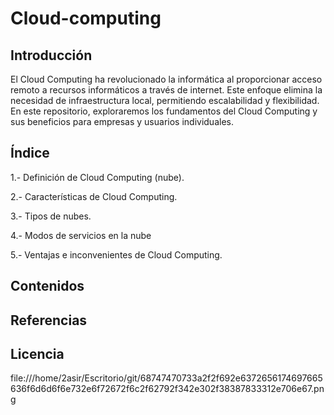 # Cloud-computing

## Introducción

El Cloud Computing ha revolucionado la informática al proporcionar acceso remoto a recursos informáticos a través de internet. Este enfoque elimina la necesidad de infraestructura local, permitiendo escalabilidad y flexibilidad. En este repositorio, exploraremos los fundamentos del Cloud Computing y sus beneficios para empresas y usuarios individuales. 


## Índice

1.- Definición de Cloud Computing (nube).

2.- Características de Cloud Computing.

3.- Tipos de nubes.

4.- Modos de servicios en la nube

5.- Ventajas e inconvenientes de Cloud Computing.


## Contenidos

## Referencias

## Licencia

file:///home/2asir/Escritorio/git/68747470733a2f2f692e6372656174697665636f6d6d6f6e732e6f72672f6c2f62792f342e302f38387833312e706e67.png

